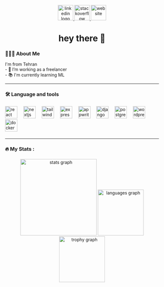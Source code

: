 <div align="center" >
  <a href="https://www.linkedin.com/in/amirhosein-jalalimanesh-9aa629244/" target="_blank">
    <img src="https://img.shields.io/static/v1?message=LinkedIn&logo=linkedin&label=&color=0077B5&logoColor=white&labelColor=&style=flat" height="50" alt="linkedin logo"  />
  </a>
  <a href="https://stackoverflow.com/users/18864268/amirhosein" target="_blank">
    <img src="https://img.shields.io/static/v1?message=Stackoverflow&logo=stackoverflow&label=&color=FE7A16&logoColor=white&labelColor=&style=flat" height="50" alt="stackoverflow logo"  />
  </a>
  <a href="https://mrjlm.netlify.app" target="_blank">
    <img src="https://img.shields.io/badge/My%20Website-8A2BE2" height="50" alt="website"  />
  </a>
</div>

###

<h1 align="center">hey there 👋</h1>

###

<h3 align="left">👨🏻‍💻  About Me</h3>




<p align="left">I'm from Tehran<br>- 🔭 I’m working as a freelancer<br>- 📚 I'm currently learning ML</p>

<hr>

<h3 align="left">🛠 Language and tools</h3>

###

<div align="left">
  <img src="https://cdn.jsdelivr.net/gh/devicons/devicon/icons/react/react-original.svg" height="40" alt="react logo"  />
  <img width="12" />
  <img src="https://cdn.jsdelivr.net/gh/devicons/devicon/icons/nextjs/nextjs-original.svg" height="40" alt="nextjs logo"  />
  <img width="12" />
  <img src="https://cdn.jsdelivr.net/gh/devicons/devicon/icons/tailwindcss/tailwindcss-original-wordmark.svg" height="40" alt="tailwindcss logo"  />
  <img width="12" />
  <img src="https://cdn.jsdelivr.net/gh/devicons/devicon/icons/express/express-original.svg" height="40" alt="express logo"  />
  <img width="12" />
  <img src="https://cdn.jsdelivr.net/gh/devicons/devicon/icons/appwrite/appwrite-original.svg" height="40" alt="appwrite logo"  />
  <img width="12" />
  <img src="https://cdn.jsdelivr.net/gh/devicons/devicon/icons/django/django-plain.svg" height="40" alt="django logo"  />
  <img width="12" />
  <img src="https://cdn.jsdelivr.net/gh/devicons/devicon/icons/postgresql/postgresql-original.svg" height="40" alt="postgresql logo"  />
  <img width="12" />
  <img src="https://cdn.jsdelivr.net/gh/devicons/devicon/icons/wordpress/wordpress-original.svg" height="40" alt="wordpress logo"  />
  <img width="12" />
  <img src="https://cdn.jsdelivr.net/gh/devicons/devicon/icons/docker/docker-plain-wordmark.svg" height="40" alt="docker logo"  />
</div>

###
<hr>
<h3 align="left">🔥   My Stats :</h3>

###

<div align="center">
  <img src="https://github-readme-stats.vercel.app/api?username=mrjlm70&hide_title=false&hide_rank=false&show_icons=true&include_all_commits=true&count_private=true&disable_animations=false&theme=codeSTACKr&locale=en&hide_border=false&order=1" height="250" alt="stats graph"  />
  <img src="https://github-readme-stats.vercel.app/api/top-langs?username=mrjlm70&locale=en&hide_title=false&layout=compact&card_width=320&langs_count=12&theme=dark&hide_border=false&order=2" height="150" alt="languages graph"  />
  <img src="https://github-profile-trophy.vercel.app?username=mrjlm70&theme=flat&no-bg=true&no-frame=true" height="150" alt="trophy graph"  />
</div>

###



###
